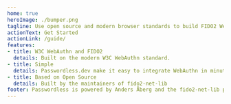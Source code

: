 ```yaml
---
home: true
heroImage: ./bumper.png
tagline: Use open source and modern browser standards to build FIDO2 Webauthn applications for end users.
actionText: Get Started
actionLink: /guide/
features:
- title: W3C WebAuthn and FIDO2
  details: Built on the modern W3C WebAuthn standard.
- title: Simple
  details: Passwordless.dev make it easy to integrate WebAuthn in minutes instead of months.
- title: Based on Open Source
  details: Built by the maintainers of fido2-net-lib
footer: Passwordless is powered by Anders Åberg and the fido2-net-lib project
---
```

